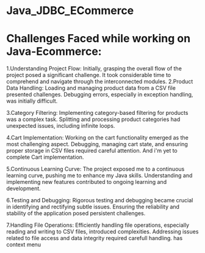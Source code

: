 # Java_JDBC_ECommerce
# Challenges Faced while working on Java-Ecommerce:
 
1.Understanding Project Flow:
     Initially, grasping the overall flow of the project posed a significant challenge.
     It took considerable time to comprehend and navigate through the interconnected modules.
2.Product Data Handling:
     Loading and managing product data from a CSV file presented challenges.
     Debugging errors, especially in exception handling, was initially difficult.
 
3.Category Filtering:
     Implementing category-based filtering for products was a complex task.
     Splitting and processing product categories had unexpected issues, including infinite loops.
 
4.Cart Implementation:
     Working on the cart functionality emerged as the most challenging aspect.
     Debugging, managing cart state, and ensuring proper storage in CSV files required careful attention.
		 And i'm yet to complete Cart implementation.
 
5.Continuous Learning Curve:
     The project exposed me to a continuous learning curve, pushing me to enhance my Java skills.
     Understanding and implementing new features contributed to ongoing learning and development.
 
6.Testing and Debugging:
      Rigorous testing and debugging became crucial in identifying and rectifying subtle issues.
      Ensuring the reliability and stability of the application posed persistent challenges.
 
7.Handling File Operations:
     Efficiently handling file operations, especially reading and writing to CSV files, introduced complexities.
     Addressing issues related to file access and data integrity required carefull handling.
has context menu
